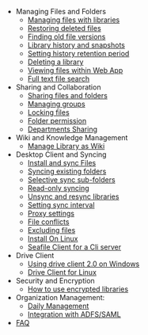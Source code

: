 * Managing Files and Folders
  * [Managing files with libraries](file_folder_managing/libraries_managing.md)
  * [Restoring deleted files](file_folder_managing/restoring_deleted_files.md)
  * [Finding old file versions](file_folder_managing/finding_older_version_files.md)
  * [Library history and snapshots](file_folder_managing/library_history_and_snapshots.md)
  * [Setting history retention period](file_folder_managing/setting_library_history.md)
  * [Deleting a library](file_folder_managing/deleting_a_library.md)
  * [Viewing files within Web App](file_folder_managing/viewing_files_within_web_app.md)
  * [Full text file search](file_folder_managing/full-text_file_search.md)
* Sharing and Collaboration
  * [Sharing files and folders](sharing_collaboration/sharing_files_and_folders.md)
  * [Managing groups](sharing_collaboration/groups_managing.md)
  * [Locking files](sharing_collaboration/file_locking.md)
  * [Folder permission](sharing_collaboration/folder_permission.md)
  * [Departments Sharing](sharing_collaboration/departments.md)
* Wiki and Knowledge Management
  * [Manage Library as Wiki](wiki/manage_library_as_wiki.md)
* Desktop Client and Syncing
  * [Install and sync Files](syncing_client/install_sync.md)
  * [Syncing existing folders](syncing_client/syncing_existing_folders.md)
  * [Selective sync sub-folders](syncing_client/selective_sync_sub-folders.md)
  * [Read-only syncing](syncing_client/read-only_syncing.md)
  * [Unsync and resync libraries](syncing_client/unsync_and_resync_library.md)
  * [Setting sync interval](syncing_client/setting_sync_interval.md)
  * [Proxy settings](syncing_client/proxy_settings.md)
  * [File conflicts](syncing_client/file_conflicts.md)
  * [Excluding files](syncing_client/excluding_files.md)
  * [Install On Linux](syncing_client/install_linux_client.md)
  * [Seafile Client for a Cli server](syncing_client/linux-cli.md)
* Drive Client
  * [Using drive client 2.0 on Windows](drive_client/drive_client_2.0_for_windows_10.md)
  * [Drive Client for Linux](drive_client/drive_client_for_linux.md)
* Security and Encryption
  * [How to use encrypted libraries](security_and_encryption/use_encrypted_libraries.md)
* Organization Management:
  * [Daily Management](organization_management/daily_management.md)
  * [Integration with ADFS/SAML](organization_management/integration_with_ADFS_SAML.md)
* [FAQ](faq.md)


